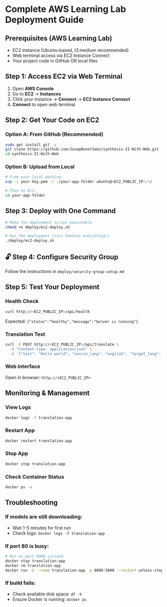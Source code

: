 
# Complete AWS Learning Lab Deployment Guide

## Prerequisites (AWS Learning Lab)
- EC2 instance (Ubuntu-based, t3.medium recommended)
- Web terminal access via EC2 Instance Connect
- Your project code in GitHub OR local files

## Step 1: Access EC2 via Web Terminal
1. Open **AWS Console**
2. Go to **EC2** → **Instances**
3. Click your instance → **Connect** → **EC2 Instance Connect**
4. **Connect** to open web terminal

## Step 2: Get Your Code on EC2

### Option A: From GitHub (Recommended)
```bash
sudo apt install git -y
git clone https://github.com/JosepBonetSaez/synthesis-II-With-Web.git
cd synthesis-II-With-Web
```

### Option B: Upload from Local
```bash
# From your local machine:
scp -i your-key.pem -r ./your-app-folder ubuntu@<EC2_PUBLIC_IP>:~/

# Then on EC2:
cd your-app-folder
```

## Step 3: Deploy with One Command
```bash
# Make the deployment script executable
chmod +x deploy/ec2-deploy.sh

# Run the deployment (this handles everything!)
./deploy/ec2-deploy.sh
```

## 🔓 Step 4: Configure Security Group
Follow the instructions in `deploy/security-group-setup.md`

## Step 5: Test Your Deployment

### Health Check
```bash
curl http://<EC2_PUBLIC_IP>/api/health
```
Expected: `{"status":"healthy","message":"Server is running"}`

### Translation Test
```bash
curl -X POST http://<EC2_PUBLIC_IP>/api/translate \
  -H "Content-Type: application/json" \
  -d '{"text": "Hello world", "source_lang": "english", "target_lang": "spanish"}'
```

### Web Interface
Open in browser: `http://<EC2_PUBLIC_IP>`

## Monitoring & Management

### View Logs
```bash
docker logs -f translation-app
```

### Restart App
```bash
docker restart translation-app
```

### Stop App
```bash
docker stop translation-app
```

### Check Container Status
```bash
docker ps -a
```

## Troubleshooting

### If models are still downloading:
- Wait 1-5 minutes for first run
- Check logs: `docker logs -f translation-app`

### If port 80 is busy:
```bash
# Run on port 8080 instead
docker stop translation-app
docker rm translation-app
docker run -d --name translation-app -p 8080:5000 --restart unless-stopped translation-app:latest
```

### If build fails:
- Check available disk space: `df -h`
- Ensure Docker is running: `docker ps`

